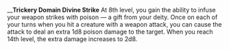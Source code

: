__**Trickery Domain Divine Strike**
At 8th level, you gain the ability to infuse your weapon strikes with poison — a gift from your deity. Once on each of your turns when you hit a creature with a weapon attack, you can cause the attack to deal an extra 1d8 poison damage to the target. When you reach 14th level, the extra damage increases to 2d8.